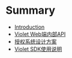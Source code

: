 # Summary

* [Introduction](README.md)
* [Violet Web端内部API](violet-webduan-nei-bu-api.md)
* [授权系统设计方案](shou-quan-xi-tong-she-ji-fang-an.md)
* [Violet SDK使用说明](violet-sdkshi-yong-shuo-ming.md)

